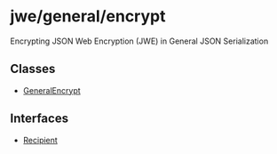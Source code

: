 # jwe/general/encrypt

Encrypting JSON Web Encryption (JWE) in General JSON Serialization

## Classes

- [GeneralEncrypt](classes/GeneralEncrypt.md)

## Interfaces

- [Recipient](interfaces/Recipient.md)
